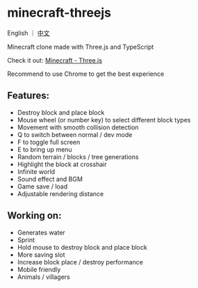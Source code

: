 # minecraft-threejs

English ｜ [中文](https://github.com/Vyse12138/minecraft-threejs/blob/main/README_ZH.md)

Minecraft clone made with Three.js and TypeScript

Check it out: [Minecraft - Three.js](https://mc.yuleiz.com/)

Recommend to use Chrome to get the best experience

## Features:

- Destroy block and place block
- Mouse wheel (or number key) to select different block types
- Movement with smooth collision detection
- Q to switch between normal / dev mode
- F to toggle full screen
- E to bring up menu
- Random terrain / blocks / tree generations
- Highlight the block at crosshair
- Infinite world
- Sound effect and BGM
- Game save / load
- Adjustable rendering distance

## Working on:

- Generates water
- Sprint
- Hold mouse to destroy block and place block
- More saving slot
- Increase block place / destroy performance
- Mobile friendly
- Animals / villagers
